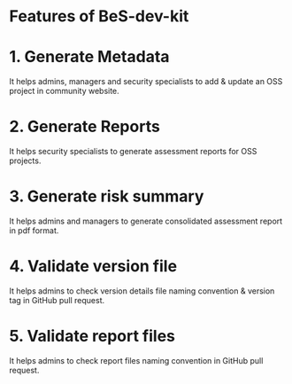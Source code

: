 # Features of BeS-dev-kit

# 1. Generate Metadata

It helps admins, managers and security specialists to add & update an OSS project  in community website.​

# 2. Generate Reports​

It helps security specialists to generate assessment reports for OSS projects. ​

# 3. Generate risk summary​

It helps admins and managers to generate consolidated assessment report in pdf format.​

# 4. Validate version file​

It helps admins to check version details file naming convention & version tag in GitHub pull request.​

# 5. Validate report files​

It helps admins to check report files naming convention  in GitHub pull request.​
